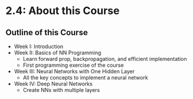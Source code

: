 # 2.4: About this Course

## Outline of this Course
- Week I: Introduction
- Week II: Basics of NN Programming
  - Learn forward prop, backpropagation, and efficient implementation
  - First programming exercise of the course
- Week III: Neural Networks with One Hidden Layer
  - All the key concepts to implement a neural network
- Week IV: Deep Neural Networks
  - Create NNs with multiple layers
